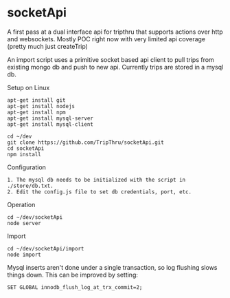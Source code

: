 socketApi
=========

A first pass at a dual interface api for tripthru that supports actions over http and websockets. 
Mostly POC right now with very limited api coverage (pretty much just createTrip)

An import script uses a primitive socket based api client to pull trips from existing mongo db
and push to new api. Currently trips are stored in a mysql db.

Setup on Linux

    apt-get install git
    apt-get install nodejs
    apt-get install npm
    apt-get install mysql-server
    apt-get install mysql-client

    cd ~/dev
    git clone https://github.com/TripThru/socketApi.git
    cd socketApi
    npm install
    

Configuration

    1. The mysql db needs to be initialized with the script in ./store/db.txt.
    2. Edit the config.js file to set db credentials, port, etc.
    
Operation

    cd ~/dev/socketApi
    node server
 
Import

    cd ~/dev/socketApi/import
    node import

Mysql inserts aren't done under a single transaction, so log flushing slows things down. 
This can be improved by setting:
    
    SET GLOBAL innodb_flush_log_at_trx_commit=2;
    
 
    

